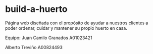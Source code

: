 # build-a-huerto
Página web diseñada con el propósito de ayudar a nuestros clientes a poder ordenar, cuidar y mantener su propio huerto en casa.

Equipo:
Juan Camilo Granados A01023421

Alberto Treviño A00824493
